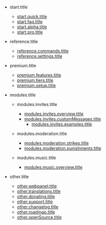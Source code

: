 - start.title

  - [start.quick.title](/ar/getting-started/quick-start.md)
  - [start.faq.title](/ar/getting-started/faq.md)
  - [start.alpha.title](/ar/getting-started/alpha.md)
  - [start.pro.title](/ar/getting-started/pro.md)

- reference.title

  - [reference.commands.title](/ar/reference/commands.md)
  - [reference.settings.title](/ar/reference/settings.md)

- premium.title

  - [premium.features.title](/ar/premium/features.md)
  - [premium.tiers.title](/ar/premium/tiers.md)
  - [premium.setup.title](/ar/premium/setup.md)

- modules.title

  - modules.invites.title

    - [modules.invites.overview.title](/ar/modules/invites/modules.invites.overview.url.md)
    - [modules.invites.customMessages.title](/ar/modules/invites/modules.invites.customMessages.url.md)
      - [modules.invites.examples.title](/ar/modules/invites/examples.md)

  - modules.moderation.title

    - [modules.moderation.strikes.title](/ar/modules/moderation/strikes.md)
    - [modules.moderation.punishments.title](/ar/modules/moderation/punishments.md)

  - modules.music.title

    - [modules.music.overview.title](/ar/modules/music/Overview.md)

- other.title

  - [other.webpanel.title](/ar/other/webpanel.md)
  - [other.translations.title](/ar/other/translations.md)
  - [other.donating.title](/ar/other/donating.md)
  - [other.support.title](/ar/other/support.md)
  - [other.changelog.title](/ar/other/changelog.md)
  - [other.roadmap.title](/ar/other/roadmap.md)
  - [other.openSource.title](/ar/other/open-source.md)
